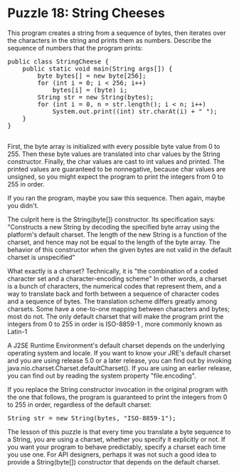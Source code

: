 # Puzzle 18: String Cheeses

This program creates a string from a sequence of bytes, then iterates over the characters in the string and prints 
them as numbers. Describe the sequence of numbers that the program prints:

<pre>
public class StringCheese {
    public static void main(String args[]) {
        byte bytes[] = new byte[256];
        for (int i = 0; i < 256; i++)
            bytes[i] = (byte) i;
        String str = new String(bytes);
        for (int i = 0, n = str.length(); i < n; i++)
            System.out.print((int) str.charAt(i) + " ");
    }
}

</pre>

First, the byte array is initialized with every possible byte value from 0 to 255. 
Then these byte values are translated into char values by the String constructor.
Finally, the char values are cast to int values and printed. 
The printed values are guaranteed to be nonnegative, because char values are unsigned, 
so you might expect the program to print the integers from 0 to 255 in order.

If you ran the program, maybe you saw this sequence. Then again, maybe you didn't.

The culprit here is the String(byte[]) constructor. Its specification says: 
"Constructs a new String by decoding the specified byte array using the platform's default charset. 
The length of the new String is a function of the charset, and hence may not be equal to the length of the byte array. 
The behavior of this constructor when the given bytes are not valid in the default charset is unspecified"

What exactly is a charset? Technically, it is "the combination of a coded character set and a character-encoding scheme"
In other words, a charset is a bunch of characters, the numerical codes that represent them, 
and a way to translate back and forth between a sequence of character codes and a sequence of bytes. 
The translation scheme differs greatly among charsets. Some have a one-to-one mapping between characters and bytes; 
most do not. The only default charset that will make the program print the integers from 0 to 255 in order is ISO-8859-1
, more commonly known as Latin-1

A J2SE Runtime Environment's default charset depends on the underlying operating system and locale. 
If you want to know your JRE's default charset and you are using release 5.0 or a later release, 
you can find out by invoking java.nio.charset.Charset.defaultCharset(). If you are using an earlier release, 
you can find out by reading the system property "file.encoding".

If you replace the String constructor invocation in the original program with the one that follows, 
the program is guaranteed to print the integers from 0 to 255 in order, regardless of the default charset:

<pre>
String str = new String(bytes, "ISO-8859-1");
</pre>

The lesson of this puzzle is that every time you translate a byte sequence to a String, you are using a charset, 
whether you specify it explicitly or not. If you want your program to behave predictably, 
specify a charset each time you use one. For API designers, perhaps it was not such a good idea to 
provide a String(byte[]) constructor that depends on the default charset.
